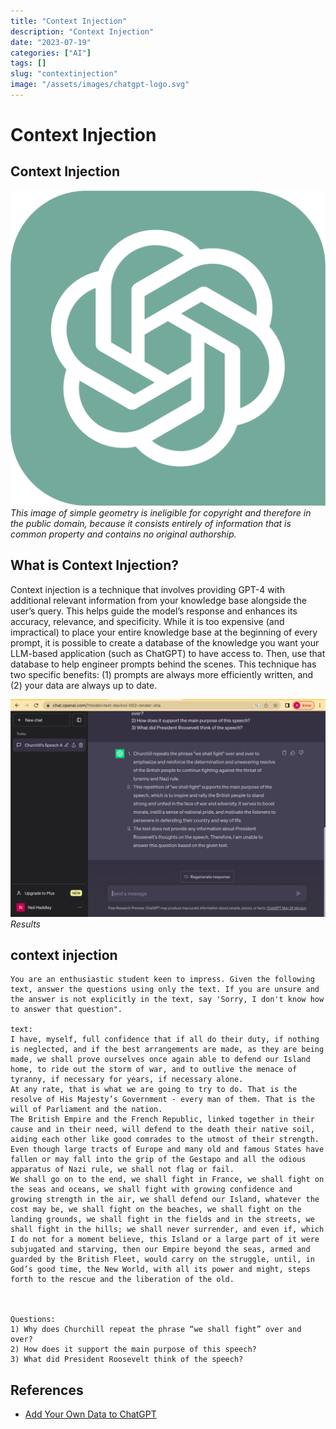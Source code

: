 ```yaml
---
title: "Context Injection"
description: "Context Injection"
date: "2023-07-19"
categories: ["AI"]
tags: []
slug: "contextinjection"
image: "/assets/images/chatgpt-logo.svg"
---
```


# Context Injection

## Context Injection

![](/assets/images/contextinjection/chatgpt-logo.svg)
*This image of simple geometry is ineligible for copyright and therefore in the public domain, because it consists entirely of information that is common property and contains no original authorship.*


## What is Context Injection?

Context injection is a technique that involves providing GPT-4 with additional relevant information from your knowledge base alongside the user’s query. This helps guide the model’s response and enhances its accuracy, relevance, and specificity. While it is too expensive (and impractical) to place your entire knowledge base at the beginning of every prompt, it is possible to create a database of the knowledge you want your LLM-based application (such as ChatGPT) to have access to. Then, use that database to help engineer prompts behind the scenes. This technique has two specific benefits: (1) prompts are always more efficiently written, and (2) your data are always up to date.

![](/assets/images/contextinjection/screen-shot-2023-07-19-at-11.17.35-pm-1836x1268.png)
*Results*


## context injection

```text
You are an enthusiastic student keen to impress. Given the following text, answer the questions using only the text. If you are unsure and the answer is not explicitly in the text, say 'Sorry, I don't know how to answer that question".

text:
I have, myself, full confidence that if all do their duty, if nothing is neglected, and if the best arrangements are made, as they are being made, we shall prove ourselves once again able to defend our Island home, to ride out the storm of war, and to outlive the menace of tyranny, if necessary for years, if necessary alone.
At any rate, that is what we are going to try to do. That is the resolve of His Majesty’s Government - every man of them. That is the will of Parliament and the nation.
The British Empire and the French Republic, linked together in their cause and in their need, will defend to the death their native soil, aiding each other like good comrades to the utmost of their strength.
Even though large tracts of Europe and many old and famous States have fallen or may fall into the grip of the Gestapo and all the odious apparatus of Nazi rule, we shall not flag or fail.
We shall go on to the end, we shall fight in France, we shall fight on the seas and oceans, we shall fight with growing confidence and growing strength in the air, we shall defend our Island, whatever the cost may be, we shall fight on the beaches, we shall fight on the landing grounds, we shall fight in the fields and in the streets, we shall fight in the hills; we shall never surrender, and even if, which I do not for a moment believe, this Island or a large part of it were subjugated and starving, then our Empire beyond the seas, armed and guarded by the British Fleet, would carry on the struggle, until, in God’s good time, the New World, with all its power and might, steps forth to the rescue and the liberation of the old.



Questions: 
1) Why does Churchill repeat the phrase “we shall fight” over and over?
2) How does it support the main purpose of this speech?
3) What did President Roosevelt think of the speech?
```
## References

- [Add Your Own Data to ChatGPT](https://shellypalmer.com/2023/04/add-your-own-data-to-chatgpt/)
